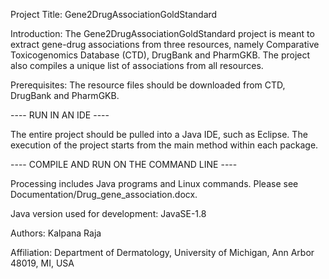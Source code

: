 Project Title: Gene2DrugAssociationGoldStandard


Introduction: 
The Gene2DrugAssociationGoldStandard project is meant to extract gene-drug associations from three resources, namely Comparative Toxicogenomics Database (CTD), DrugBank and PharmGKB. The project also compiles a unique list of associations from all resources.  


Prerequisites: The resource files should be downloaded from CTD, DrugBank and PharmGKB.

---- RUN IN AN IDE ----

The entire project should be pulled into a Java IDE, such as Eclipse. The execution of the project starts from the main method within each package. 


---- COMPILE AND RUN ON THE COMMAND LINE ----

Processing includes Java programs and Linux commands. Please see Documentation/Drug_gene_association.docx.


Java version used for development: JavaSE-1.8

Authors: Kalpana Raja

Affiliation: Department of Dermatology, University of Michigan, Ann Arbor 48019, MI, USA

